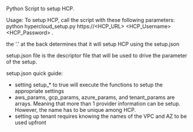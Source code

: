 Python Script to setup HCP.

Usage:
To setup HCP, call the script with these following parameters:
python hypercloud_setup.py https://<HCP_URL> <HCP_Username> <HCP_Password> .

the '.' at the back determines that it will setup HCP using the setup.json

setup.json file is the descriptor file that will be used to drive the parameter of the setup.

setup.json quick guide:
- setting setup_* to true will execute the functions to setup the appropriate settings
- aws_params, gcp_params, azure_params, and tenant_params are arrays. Meaning that more than 1 provider information can be setup. However, the name has to be unique among HCP.
- setting up tenant requires knowing the names of the VPC and AZ to be used upfront
